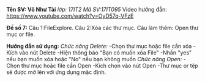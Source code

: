 **Tên SV: Võ Như Tài**
*lớp: 17IT2    Mã SV:17IT095*
Video hướng đẫn: https://www.youtube.com/watch?v=OyD57q-VFzE

  **Đề số 7:**
Câu 1:FileExplore.
Câu 2:Xóa các thư mục.
Câu làm thêm: Open thư mục or file.

**Hướng đẫn sử dụng:**
*Chức năng Delete:*
  -Chọn thư mục hoặc file cần xóa
  -Kích vào nút Delete
  -Hiện thông báo "Bạn có muốn xóa File"
  -Nhấn "yes" nếu bạn muốn xóa hoặc "No" nếu bạn không muốn
*Chức năng Open:*
  -Chọn thư mục hoặc file cần Open
  -Kích chọn vào nút Open
  -Thư mục or tệp sẽ được mở lên với ứng dụng mặc định.



